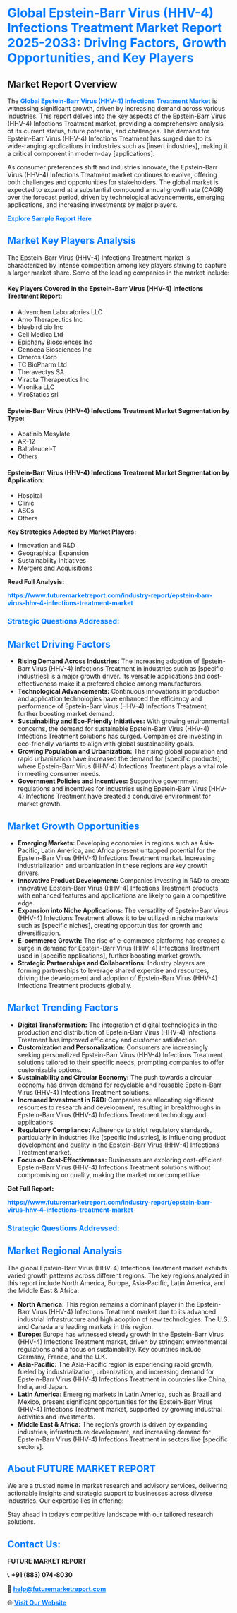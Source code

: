 <h1 style="color: #007BFF;">Global Epstein-Barr Virus (HHV-4) Infections Treatment Market Report 2025-2033: Driving Factors, Growth Opportunities, and Key Players</h1>

<section id="overview">
<h2>Market Report Overview</h2>
<p>The <a href="https://www.futuremarketreport.com/industry-report/epstein-barr-virus-hhv-4-infections-treatment-market" style="color: #007BFF; text-decoration: none;"><strong>Global Epstein-Barr Virus (HHV-4) Infections Treatment Market</strong></a> is witnessing significant growth, driven by increasing demand across various industries. This report delves into the key aspects of the Epstein-Barr Virus (HHV-4) Infections Treatment market, providing a comprehensive analysis of its current status, future potential, and challenges. The demand for Epstein-Barr Virus (HHV-4) Infections Treatment has surged due to its wide-ranging applications in industries such as [insert industries], making it a critical component in modern-day [applications].</p>
<p>As consumer preferences shift and industries innovate, the Epstein-Barr Virus (HHV-4) Infections Treatment market continues to evolve, offering both challenges and opportunities for stakeholders. The global market is expected to expand at a substantial compound annual growth rate (CAGR) over the forecast period, driven by technological advancements, emerging applications, and increasing investments by major players.</p>
</section>

<section id="overview">
<p><a href="https://www.futuremarketreport.com/request-sample/reportId=54581" style="color: #007BFF; text-decoration: none;"><strong>Explore Sample Report Here</strong></a></p>
</section>

<section id="key-players">
<h2 style="color: #007BFF;">Market Key Players Analysis</h2>
<p>The Epstein-Barr Virus (HHV-4) Infections Treatment market is characterized by intense competition among key players striving to capture a larger market share. Some of the leading companies in the market include:</p>
<h4>Key Players Covered in the Epstein-Barr Virus (HHV-4) Infections Treatment Report:</h4>
<ul><li>Advenchen Laboratories LLC</li><li>Arno Therapeutics Inc</li><li>bluebird bio Inc</li><li>Cell Medica Ltd</li><li>Epiphany Biosciences Inc</li><li>Genocea Biosciences Inc</li><li>Omeros Corp</li><li>TC BioPharm Ltd</li><li>Theravectys SA</li><li>Viracta Therapeutics Inc</li><li>Vironika LLC</li><li>ViroStatics srl</li></ul>
<h4>Epstein-Barr Virus (HHV-4) Infections Treatment Market Segmentation by Type:</h4>
<ul><li>Apatinib Mesylate</li><li>AR-12</li><li>Baltaleucel-T</li><li>Others</li></ul>

<h4>Epstein-Barr Virus (HHV-4) Infections Treatment Market Segmentation by Application:</h4>
<ul><li>Hospital</li><li>Clinic</li><li>ASCs</li><li>Others</li></ul>
<p><strong>Key Strategies Adopted by Market Players:</strong></p>
<ul>
<li>Innovation and R&D</li>
<li>Geographical Expansion</li>
<li>Sustainability Initiatives</li>
<li>Mergers and Acquisitions</li>
</ul>
</section>

<section>
<p><strong>Read Full Analysis: </strong></p><a href="https://www.futuremarketreport.com/industry-report/epstein-barr-virus-hhv-4-infections-treatment-market" style="color: #007BFF; text-decoration: none;"><strong>https://www.futuremarketreport.com/industry-report/epstein-barr-virus-hhv-4-infections-treatment-market</strong></a>
<h3 style="color: #007BFF;">Strategic Questions Addressed:</h3>
</section>

<section id="driving-factors">
<h2 style="color: #007BFF;">Market Driving Factors</h2>
<ul>
<li><strong>Rising Demand Across Industries:</strong> The increasing adoption of Epstein-Barr Virus (HHV-4) Infections Treatment in industries such as [specific industries] is a major growth driver. Its versatile applications and cost-effectiveness make it a preferred choice among manufacturers.</li>
<li><strong>Technological Advancements:</strong> Continuous innovations in production and application technologies have enhanced the efficiency and performance of Epstein-Barr Virus (HHV-4) Infections Treatment, further boosting market demand.</li>
<li><strong>Sustainability and Eco-Friendly Initiatives:</strong> With growing environmental concerns, the demand for sustainable Epstein-Barr Virus (HHV-4) Infections Treatment solutions has surged. Companies are investing in eco-friendly variants to align with global sustainability goals.</li>
<li><strong>Growing Population and Urbanization:</strong> The rising global population and rapid urbanization have increased the demand for [specific products], where Epstein-Barr Virus (HHV-4) Infections Treatment plays a vital role in meeting consumer needs.</li>
<li><strong>Government Policies and Incentives:</strong> Supportive government regulations and incentives for industries using Epstein-Barr Virus (HHV-4) Infections Treatment have created a conducive environment for market growth.</li>
</ul>
</section>

<section id="growth-opportunities">
<h2 style="color: #007BFF;">Market Growth Opportunities</h2>
<ul>
<li><strong>Emerging Markets:</strong> Developing economies in regions such as Asia-Pacific, Latin America, and Africa present untapped potential for the Epstein-Barr Virus (HHV-4) Infections Treatment market. Increasing industrialization and urbanization in these regions are key growth drivers.</li>
<li><strong>Innovative Product Development:</strong> Companies investing in R&D to create innovative Epstein-Barr Virus (HHV-4) Infections Treatment products with enhanced features and applications are likely to gain a competitive edge.</li>
<li><strong>Expansion into Niche Applications:</strong> The versatility of Epstein-Barr Virus (HHV-4) Infections Treatment allows it to be utilized in niche markets such as [specific niches], creating opportunities for growth and diversification.</li>
<li><strong>E-commerce Growth:</strong> The rise of e-commerce platforms has created a surge in demand for Epstein-Barr Virus (HHV-4) Infections Treatment used in [specific applications], further boosting market growth.</li>
<li><strong>Strategic Partnerships and Collaborations:</strong> Industry players are forming partnerships to leverage shared expertise and resources, driving the development and adoption of Epstein-Barr Virus (HHV-4) Infections Treatment products globally.</li>
</ul>
</section>

<section id="trending-factors">
<h2 style="color: #007BFF;">Market Trending Factors</h2>
<ul>
<li><strong>Digital Transformation:</strong> The integration of digital technologies in the production and distribution of Epstein-Barr Virus (HHV-4) Infections Treatment has improved efficiency and customer satisfaction.</li>
<li><strong>Customization and Personalization:</strong> Consumers are increasingly seeking personalized Epstein-Barr Virus (HHV-4) Infections Treatment solutions tailored to their specific needs, prompting companies to offer customizable options.</li>
<li><strong>Sustainability and Circular Economy:</strong> The push towards a circular economy has driven demand for recyclable and reusable Epstein-Barr Virus (HHV-4) Infections Treatment solutions.</li>
<li><strong>Increased Investment in R&D:</strong> Companies are allocating significant resources to research and development, resulting in breakthroughs in Epstein-Barr Virus (HHV-4) Infections Treatment technology and applications.</li>
<li><strong>Regulatory Compliance:</strong> Adherence to strict regulatory standards, particularly in industries like [specific industries], is influencing product development and quality in the Epstein-Barr Virus (HHV-4) Infections Treatment market.</li>
<li><strong>Focus on Cost-Effectiveness:</strong> Businesses are exploring cost-efficient Epstein-Barr Virus (HHV-4) Infections Treatment solutions without compromising on quality, making the market more competitive.</li>
</ul>
</section>

<section>
<p><strong>Get Full Report: </strong></p><a href="https://www.futuremarketreport.com/industry-report/epstein-barr-virus-hhv-4-infections-treatment-market" style="color: #007BFF; text-decoration: none;"><strong>https://www.futuremarketreport.com/industry-report/epstein-barr-virus-hhv-4-infections-treatment-market</strong></a>
<h3 style="color: #007BFF;">Strategic Questions Addressed:</h3>
</section>


<section id="regional-analysis">
<h2 style="color: #007BFF;">Market Regional Analysis</h2>
<p>The global Epstein-Barr Virus (HHV-4) Infections Treatment market exhibits varied growth patterns across different regions. The key regions analyzed in this report include North America, Europe, Asia-Pacific, Latin America, and the Middle East & Africa:</p>
<ul>
<li><strong>North America:</strong> This region remains a dominant player in the Epstein-Barr Virus (HHV-4) Infections Treatment market due to its advanced industrial infrastructure and high adoption of new technologies. The U.S. and Canada are leading markets in this region.</li>
<li><strong>Europe:</strong> Europe has witnessed steady growth in the Epstein-Barr Virus (HHV-4) Infections Treatment market, driven by stringent environmental regulations and a focus on sustainability. Key countries include Germany, France, and the U.K.</li>
<li><strong>Asia-Pacific:</strong> The Asia-Pacific region is experiencing rapid growth, fueled by industrialization, urbanization, and increasing demand for Epstein-Barr Virus (HHV-4) Infections Treatment in countries like China, India, and Japan.</li>
<li><strong>Latin America:</strong> Emerging markets in Latin America, such as Brazil and Mexico, present significant opportunities for the Epstein-Barr Virus (HHV-4) Infections Treatment market, supported by growing industrial activities and investments.</li>
<li><strong>Middle East & Africa:</strong> The region’s growth is driven by expanding industries, infrastructure development, and increasing demand for Epstein-Barr Virus (HHV-4) Infections Treatment in sectors like [specific sectors].</li>
</ul>
</section>

<footer>
<h2 style="color: #007BFF;">About FUTURE MARKET REPORT</h2>
<p>We are a trusted name in market research and advisory services, delivering actionable insights and strategic support to businesses across diverse industries. Our expertise lies in offering:</p>

<p>Stay ahead in today’s competitive landscape with our tailored research solutions.</p>

<h2 style="color: #007BFF;">Contact Us:</h2>
<p><strong>FUTURE MARKET REPORT</strong></p>
<p>📞 <strong>+91 (883) 074-8030</strong></p>
<p>📧 <strong><a href="mailto:help@futuremarketreport.com" style="color: #007BFF;">help@futuremarketreport.com</a></strong></p>
<p>🌐 <strong><a href="https://www.futuremarketreport.com/" style="color: #007BFF;">Visit Our Website</a></strong></p>
</footer>